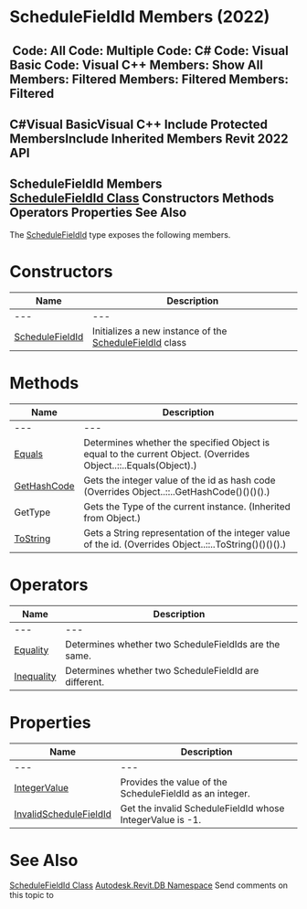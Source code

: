 # ScheduleFieldId Members (2022)

﻿
 Code: All Code: Multiple Code: C# Code: Visual Basic Code: Visual C++  Members: Show All Members: Filtered Members: Filtered Members: Filtered   
---  
C#Visual BasicVisual C++
Include Protected MembersInclude Inherited Members
Revit 2022 API  
---  
ScheduleFieldId Members  
[ScheduleFieldId Class](e437cc01-b976-fe8a-225a-1a0024171fae.md "ScheduleFieldId Class") Constructors Methods Operators Properties See Also  
---  
The [ScheduleFieldId](e437cc01-b976-fe8a-225a-1a0024171fae.md "ScheduleFieldId Class") type exposes the following members.
# Constructors
| Name | Description |
| --- | --- |
| --- | --- | --- |
| [ScheduleFieldId](8d481134-d876-0941-881a-58517a3cd7ad.md "ScheduleFieldId Constructor") | Initializes a new instance of the [ScheduleFieldId](e437cc01-b976-fe8a-225a-1a0024171fae.md "ScheduleFieldId Class") class |

# Methods
| Name | Description |
| --- | --- |
| --- | --- | --- |
| [Equals](de5dab48-0a7f-574c-d704-d205cfdb290f.md "Equals Method") | Determines whether the specified Object is equal to the current Object.  (Overrides Object..::..Equals(Object).) |
| [GetHashCode](0bbe4ba9-281a-70f1-857c-0ac1e8809b92.md "GetHashCode Method") | Gets the integer value of the id as hash code  (Overrides Object..::..GetHashCode()()()().) |
| GetType | Gets the Type of the current instance. (Inherited from Object.) |
| [ToString](3297b758-467c-f851-20f5-43ef2df01a5a.md "ToString Method") | Gets a String representation of the integer value of the id.  (Overrides Object..::..ToString()()()().) |

# Operators
| Name | Description |
| --- | --- |
| --- | --- | --- |
| [Equality](05b7bff7-d84b-cc67-d7b9-29a7fc4c3a3c.md "Equality Operator") | Determines whether two ScheduleFieldIds are the same. |
| [Inequality](1a494d8c-0734-ea7a-3a93-b603374dc32f.md "Inequality Operator") | Determines whether two ScheduleFieldId are different. |

# Properties
| Name | Description |
| --- | --- |
| --- | --- | --- |
| [IntegerValue](d29ba147-d91e-877e-e4c5-7b892d657ecd.md "IntegerValue Property") | Provides the value of the ScheduleFieldId as an integer. |
| [InvalidScheduleFieldId](c85dab45-d373-be75-c2d7-da14eded967c.md "InvalidScheduleFieldId Property") | Get the invalid ScheduleFieldId whose IntegerValue is -1. |

# See Also
[ScheduleFieldId Class](e437cc01-b976-fe8a-225a-1a0024171fae.md "ScheduleFieldId Class")
[Autodesk.Revit.DB Namespace](87546ba7-461b-c646-cbb1-2cb8f5bff8b2.md "Autodesk.Revit.DB Namespace")
Send comments on this topic to 